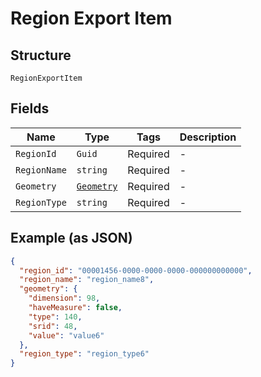 
# Region Export Item

## Structure

`RegionExportItem`

## Fields

| Name | Type | Tags | Description |
|  --- | --- | --- | --- |
| `RegionId` | `Guid` | Required | - |
| `RegionName` | `string` | Required | - |
| `Geometry` | [`Geometry`](../../doc/models/geometry.md) | Required | - |
| `RegionType` | `string` | Required | - |

## Example (as JSON)

```json
{
  "region_id": "00001456-0000-0000-0000-000000000000",
  "region_name": "region_name8",
  "geometry": {
    "dimension": 98,
    "haveMeasure": false,
    "type": 140,
    "srid": 48,
    "value": "value6"
  },
  "region_type": "region_type6"
}
```

